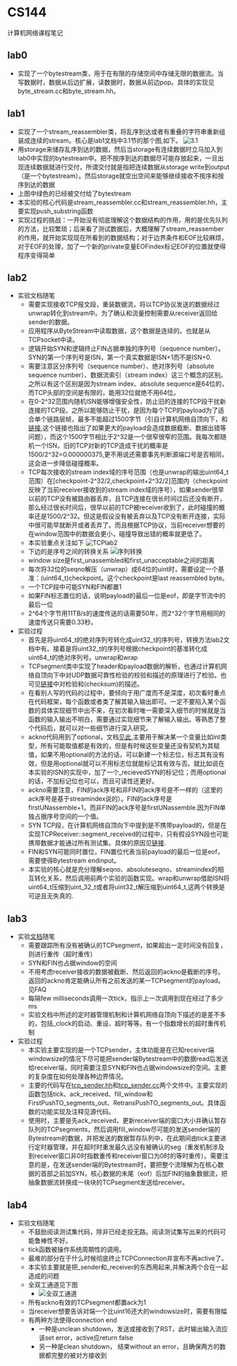 #  CS144
计算机网络课程笔记
## lab0 
* 实现了一个bytestream类，用于在有限的存储空间中存储无限的数据流。当写数据时，数据从后边扩展，读数据时，数据从前边pop。具体的实现见byte_stream.cc和byte_stream.hh。

## lab1
* 实现了一个stream_reassembler类，将乱序到达或者有重叠的字符串重新组装成连续的stream。核心是lab1文档中3.1节的那个图,如下。
![3.1](./image/StreamReassembler.png)
 * 用storage来储存乱序到达的数据，然后当storage有连续数据时立马加入到lab0中实现的bytestream中。把不按序到达的数据尽可能存放起来，一旦出现连续数据就进行交付，所谓交付就是指把连续数据从storage write到output（是一个bytestream）。然后storage就空出空间来能够继续接收不按序和按序到达的数据
 * 上图中绿色的已经被交付给了bytestream
* 本实验的核心代码是stream_reassembler.cc和stream_reassembler.hh，主要实现push_substring函数
* 实现过程的挑战：一开始没有彻底理解这个数据结构的作用，用的是优先队列的方法，比较繁琐；后来看了测试数据后，大概理解了stream_reassember的作用，就开始实现现在所看到的数据结构；对于边界条件和EOF比较麻烦，对于EOF的处理，加了一个新的private变量EOFindex标记EOF的位置就使得程序变得简单
## lab2
* 实验文档随笔
 	* 需要实现接收TCP报文段，重装数据流，将以TCP协议发送的数据经过unwrap转化到stream中。为了确认和流量控制需要从receiver返回给sender的数据。
 	* 应用程序从ByteStream中读取数据，这个数据是连续的。也就是从TCPsocket中读。
	 * 逻辑开始SYN和逻辑终止FIN占据单独的序列号（sequence number）。SYN的第一个序列号是ISN，第一个真实数据是ISN+1而不是ISN+0.
	 * 需要注意区分序列号（sequence number）、绝对序列号（absolute sequence number）、数据流索引（stream index）这三个概念的区别。之所以有这个区别是因为stream index、absolute sequence是64位的，而TCP头部的空间是有限的，能用32位就绝不用64位。
	 * 在0-2^32范围内随机ISN能够增强安全性，防止旧的连接的TCP段干扰新连接的TCP段。之所以能够防止干扰，是因为每个TCP的payload为了适合单个链路层帧，最多不能超过1500字节（引自计算机网络自顶向下，和[链接](https://stackoverflow.com/questions/2613734/maximum-packet-size-for-a-tcp-connection#:~:text=10%20Answers&text=The%20absolute%20limitation%20on%20TCP,for%20instance%2C%20is%201500%20bytes.),这个链接也指出了如果更大的payload会造成数据截断、数据出错等问题），而这个1500字节相比于2^32是一个很窄很窄的范围。我每次都随机一个ISN，旧的TCP对新的TCP造成干扰的概率是1500/2^32=0.000000375,更不用说还需要事先判断源端口号是否相同，这会进一步降低碰撞概率。
 	* TCP每次接收的stream index域的序号范围（也是unwrap的输出uint64_t范围）在[checkpoint-2^32/2,checkpoint+2^32/2]范围内（checkpoint反映了当前receiver接收到的stream index域的序号），如果sender很早以前的TCP没有被路由器丢弃，且TCP连接在很长时间过后还没有断开，那么经过很长时间后，很早以前的TCP被receiver收到了，此时碰撞的概率还是1500/2^32。但这是假设没有被丢弃以及TCP没有断开连接，实际中很可能早就断开或者丢弃了。而且根据TCP协议，当前receiver想要的在window范围中的数据会更小，碰撞导致出错的概率就更低了。
	 * 本实验重点关注如下
![TCPlab2](./image/TCPlab2.png)
 	* 下边的是序号之间的转换关系
![序列转换](./image/序列转换.png)
	* window size是first_unassembled和first_unacceptable之间的距离
	* 每次将32位的seqno解压（unwrap）成64位的uint时，需要设定一个基准：(uint64_t)checkpoint。这个checkpoint是last reassembled byte。
	* 一个TCP段中可能SYN和FIN都置1
	* 如果FIN标志置位的话，说明payload的最后一位是eof，即是字节流中的最后一位
	* 2^64个字节用11TB/s的速度传送的话需要50年，而2^32个字节用相同的速度传送只需要0.33秒。
* 实验过程
	* 首先是将uint64_t的绝对序列号转化成uint32_t的序列号，转换方法lab2文档中有。接着是将uint32_t的序列号根据checkpoint的基准转化成uint64_t的绝对序列号。unwrap和wrap
	* TCPsegment类中实现了header和payload数据的解析，也通过计算机网络自顶向下中对UDP数据可靠性检验的校验和描述的原理进行了检验。也可见[链接](https://en.wikipedia.org/wiki/IPv4_header_checksum)中对检验和(checksum)的描述。
	* 在看别人写的代码的过程中，要倾向于用广度而不是深度，初次看时重点在代码框架，每个函数或者类了解其输入输出即可。一定不要陷入某个函数的具体实现细节中出不来，在初次看时唯一需要深入细节的时候就是当函数的输入输出不明白，需要通过实现细节来了解输入输出。等熟悉了整个代码后，就可以对一些细节进行深入研究。
	*  ackno代码用到了optional，文档[见此](https://www.boost.org/doc/libs/1_76_0/libs/optional/doc/html/index.html),主要用于解决某一个变量比如int类型，所有可能取值都是有效的，但是有时候这些变量还没有契机为其赋值，如果不用optional的方法的话，可以新建一个标志位，标志其有没有效，但是用optional就可以不用标志位就能标记其有效与否。就比如说在本实验的ISN的实现中，加了一个_recievedSYN的标记位；而用optional的话，不加标记位也可以，而且可读性还更好。
	*  ackno需要注意，FIN的ack序号和非FIN的ack序号是不一样的（这里的ack序号是基于streamindex说的）。FIN的ack序号是firstUNassemble+1，而非FIN的ack序号是firstUNassemble.因为FIN单独占据序号空间的一个值。
	*  SYN TCP段，在计算机网络自顶向下中提到是不携带payload的，但是在实现TCPReceiver::segment_received的过程中，只有假设SYN段也可能携带数据才能通过所有测试集。具体的原因见[链接](https://blog.csdn.net/dog250/article/details/108540823#:~:text=%E4%BC%97%E6%89%80%E5%91%A8%E7%9F%A5%EF%BC%8CTCP%E7%9A%84SYN%E6%8A%A5,%E6%95%B0%E6%8D%AE%E7%9A%84%E5%BA%8F%E5%88%97%E5%8F%B7%E5%8C%BA%E9%97%B4%E3%80%82).
	*  FIN和SYN可能同时置位，FIN置位代表当前payload的最后一位是eof，需要使得Bytestream endinput。
	*  本实验的核心就是充分理解seqno、absoluteseqno、streamindex的相互转化关系，然后调用前两个实验的函数实现。wrap和unwrap借助ISN将uint64_t压缩到uint_32_t或者将uint32_t解压缩到uint64_t,这两个转换是可逆且无失真的.
## lab3
* 实验[文档](./file/lab3.pdf)随笔
	* 需要跟踪所有没有被确认的TCPsegment，如果超出一定时间没有回复，则进行重传（超时重传）
	* SYN和FIN也占据window的空间
	* 不用考虑receiver接收的数据被截断、然后返回的ackno是截断的序号。返回的ackno肯定能确认所有之前发送的某一TCPsegment的payload。见FAQ
	* 每隔few milliseconds调用一次tick，指示上一次调用到现在经过了多少ms
	* 实验文档中所述的定时器管理机制和计算机网络自顶向下描述的是差不多的，包括_clock的启动、重设、超时等等。有一个指数增长的超时重传机制
* 实验过程
	* 本实验主要实现的是一个TCPsender，主体功能是在已知receiver端windowsize的情况下尽可能把sender端Bytestream中的数据read后发送给receiver端，同时需要注意SYN和FIN也占据windowsize的空间。主要的复杂度在如何处理各种边界情况。
	* 主要的代码写在[tcp_sender.hh](./code/tcp_sender.hh)和[tcp_sender.cc](./code/tcp_sender.cc)两个文件中。主要实现的函数包括tick、ack_received、fill_window和FirstPushTO_segments_out、RetransPushTO_segments_out。具体函数的功能实现及注释见源代码。
	* 使用时，主要是先ack_received，更新receiver端的窗口大小并确认暂存队列的TCPsegments，然后调用fill_window尽可能的发送sender端的Bytestream的数据，并把发送的数据暂存队列中，在此期间由tick主要进行定时器管理，并在超时时重发最久远没有被确认的seg（重发机制涉及到receiver窗口非0时指数重传和receiver窗口为0时的等时重传）。需要注意的是，在发送sender端的Bytestream时，要把整个流理解为在核心数据的首部之前加SYN，核心数据的末尾（eof）后加FIN的抽象数据流，把抽象数据流转换成一块块的TCPsegment发送给receiver。
## lab4
* 实验文档随笔
	* 不鼓励阅读测试集代码，除非已经走投无路。阅读测试集写出来的代码可能鲁棒性不好。
	* tick函数被操作系统周期性的调用。
	* 最难的部分在于什么时候彻底终止TCPConnection并宣布不再active了。
	* 本实验主要就是把_sender和_receiver的东西用起来,并解决两个合在一起造成的问题
	* 全双工通道见下图
		* ![全双工通道](./image/全双工通道.png)
	* 所有ackno有效的TCPsegment都置ack为1
	* 当receiver想要告诉对端一个比uint16还大的windowsize时，需要有限幅
	* 有两种方法使得connection end
		* 一种是unclean shutdown，发送或接收到了RST，此时输出输入流应该set error，active应return false
		* 另一种是clean shutdown， 结束without an error，且确保两方的数据都完整的被对方接收到